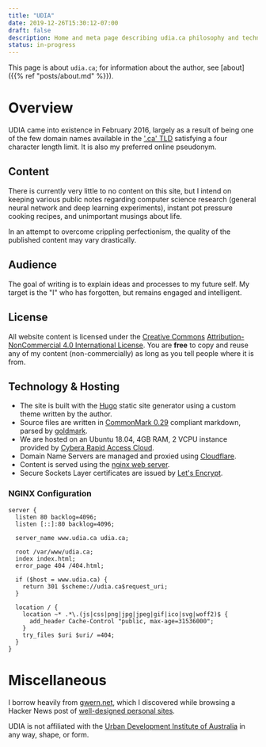 ```yaml
---
title: "UDIA"
date: 2019-12-26T15:30:12-07:00
draft: false
description: Home and meta page describing udia.ca philosophy and technology.
status: in-progress
---
```


This page is about `udia.ca`; for information about the author, see [about]({{% ref "posts/about.md" %}}).

# Overview

UDIA came into existence in February 2016, largely as a result of being one of the few domain names available in the ['.ca' TLD](https://cira.ca/) satisfying a four character length limit.
It is also my preferred online pseudonym.

## Content

There is currently very little to no content on this site, but I intend on keeping various public notes regarding computer science research (general neural network and deep learning experiments), instant pot pressure cooking recipes, and unimportant musings about life.

In an attempt to overcome crippling perfectionism, the quality of the published content may vary drastically.

## Audience

The goal of writing is to explain ideas and processes to my future self.
My target is the "I" who has forgotten, but remains engaged and intelligent.

## License

All website content is licensed under the [Creative Commons](https://creativecommons.org/) [Attribution-NonCommercial 4.0 International License](https://creativecommons.org/licenses/by-nc/4.0/).
You are **free** to copy and reuse any of my content (non-commercially) as long as you tell people where it is from.

## Technology & Hosting

- The site is built with the [Hugo](https://gohugo.io/) static site generator using a custom theme written by the author.
- Source files are written in [CommonMark 0.29](https://spec.commonmark.org/0.29/) compliant markdown, parsed by [goldmark](https://github.com/yuin/goldmark/).
- We are hosted on an Ubuntu 18.04, 4GB RAM, 2 VCPU instance provided by [Cybera Rapid Access Cloud](https://www.cybera.ca/services/rapid-access-cloud/).
- Domain Name Servers are managed and proxied using [Cloudflare](https://www.cloudflare.com/).
- Content is served using the [nginx web server](https://nginx.org/en/).
- Secure Sockets Layer certificates are issued by [Let's Encrypt](https://letsencrypt.org/).

### NGINX Configuration

```nginx 
server {
  listen 80 backlog=4096;
  listen [::]:80 backlog=4096;

  server_name www.udia.ca udia.ca;

  root /var/www/udia.ca;
  index index.html;
  error_page 404 /404.html;

  if ($host = www.udia.ca) {
    return 301 $scheme://udia.ca$request_uri;
  }

  location / {
    location ~* .*\.(js|css|png|jpg|jpeg|gif|ico|svg|woff2)$ {
      add_header Cache-Control "public, max-age=31536000";
    }
    try_files $uri $uri/ =404;
  }
}
```

# Miscellaneous

I borrow heavily from [gwern.net](https://www.gwern.net), which I discovered while browsing a Hacker News post of [well-designed personal sites](https://news.ycombinator.com/item?id=21737529).

UDIA is not affiliated with the [Urban Development Institute of Australia](http://udia.com.au) in any way, shape, or form.
